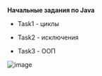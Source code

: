 **Начальные задания по Java**

- Task1 - циклы

- Task2 - исключения

- Task3 - ООП
  
![image](https://github.com/user-attachments/assets/9f53a160-62b1-4f5d-9e16-5ab7e5fd0419)
